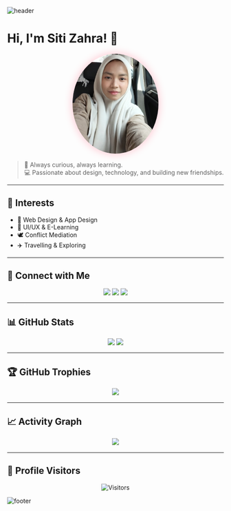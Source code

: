 <!-- HEADER -->
![header](https://capsule-render.vercel.app/api?type=waving&color=FF69B4&height=200&section=header&text=Siti%20Zahra&fontSize=50&fontColor=ffffff&animation=fadeIn&fontAlignY=35)

# Hi, I'm Siti Zahra! 🌸

<p align="center">
  <img src="Siti%20Zahra.jpg" alt="Siti Zahra" width="200" style="border-radius:50%; box-shadow: 0px 0px 20px pink;">
</p>

> 🌷 Always curious, always learning.  
> 💻 Passionate about design, technology, and building new friendships.

---

## 🎯 Interests
- 🎨 Web Design & App Design  
- 🧩 UI/UX & E-Learning  
- 🕊️ Conflict Mediation  
- ✈️ Travelling & Exploring  

---

## 📱 Connect with Me
<p align="center">
  <a href="https://www.youtube.com/@CORTIS"><img src="https://img.shields.io/badge/YouTube-CORTIS-FF0000?style=for-the-badge&logo=youtube&logoColor=white"/></a>
  <a href="https://www.tiktok.com/@boynextdoor_official"><img src="https://img.shields.io/badge/TikTok-boynextdoor_official-000000?style=for-the-badge&logo=tiktok&logoColor=white"/></a>
  <a href="https://www.instagram.com/riize_official"><img src="https://img.shields.io/badge/Instagram-%40riize__official-E4405F?style=for-the-badge&logo=instagram&logoColor=white"/></a>
</p>

---

## 📊 GitHub Stats
<p align="center">
  <img src="https://github-readme-stats.vercel.app/api?username=SitiZahra23&show_icons=true&hide_border=true&title_color=FF69B4&text_color=333333&icon_color=FF69B4&bg_color=ffffff" height="150" />
  <img src="https://github-readme-streak-stats.herokuapp.com/?user=SitiZahra23&hide_border=true&ring=FF69B4&fire=FF69B4&currStreakLabel=FF69B4&background=ffffff" height="150" />
</p>

---

## 🏆 GitHub Trophies
<p align="center">
  <img src="https://github-profile-trophy.vercel.app/?username=SitiZahra23&theme=flat&no-frame=true&margin-w=15&title_color=FF69B4&text_color=333333&column=6&background=ffffff" />
</p>

---

## 📈 Activity Graph
<p align="center">
  <img src="https://github-readme-activity-graph.vercel.app/graph?username=SitiZahra23&bg_color=ffffff&color=FF69B4&line=FF69B4&point=333333&area=true&hide_border=true" />
</p>

---

## 👀 Profile Visitors
<p align="center">
  <img src="https://komarev.com/ghpvc/?username=SitiZahra23&style=flat-square&color=FF69B4" alt="Visitors" />
</p>

<!-- FOOTER -->
![footer](https://capsule-render.vercel.app/api?type=waving&color=FF69B4&height=150&section=footer)
